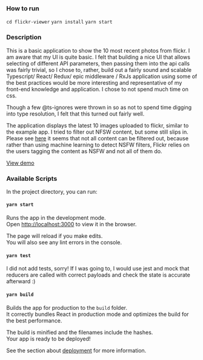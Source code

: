 ### How to run

`cd flickr-viewer`
`yarn install`
`yarn start`

### Description

This is a basic application to show the 10 most recent photos from flickr.
I am aware that my UI is quite basic. I felt that building a nice UI that allows selecting
of different API parameters, then passing them into the api calls was fairly trivial, so
I chose to, rather, build out a fairly sound and scalable Typescript/ React/ Redux/ epic middleware / RxJs
application using some of the best practices would be more interesting and representative of my
front-end knowledge and application. I chose to not spend much time on css.

Though a few @ts-ignores were thrown in so as not to spend time digging into type resolution, I felt that
this turned out fairly well.

The application displays the latest 10 images uploaded to flickr, similar to the example app.
I tried to filter out NFSW content, but some still slips in.
Please see [here](https://www.flickr.com/help/forum/en-us/72157690999953734/) it seems that not all content can be filtered out, because
rather than using machine learning to detect NSFW filters, Flickr relies on the users tagging the content as NSFW and not all of them do.

[View demo](https://drive.google.com/file/d/11Vh0NR9DTT7KGdo-wdNtDGnKribaIPGU/view?usp=sharing)

### Available Scripts

In the project directory, you can run:

#### `yarn start`

Runs the app in the development mode.<br />
Open [http://localhost:3000](http://localhost:3000) to view it in the browser.

The page will reload if you make edits.<br />
You will also see any lint errors in the console.

#### `yarn test`

I did not add tests, sorry! If I was going to, I would use jest and mock that
reducers are called with correct payloads and check the state is accurate afterward :)

#### `yarn build`

Builds the app for production to the `build` folder.<br />
It correctly bundles React in production mode and optimizes the build for the best performance.

The build is minified and the filenames include the hashes.<br />
Your app is ready to be deployed!

See the section about [deployment](https://facebook.github.io/create-react-app/docs/deployment) for more information.
